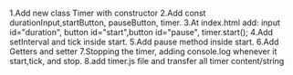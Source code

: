 1.Add new class Timer with constructor
2.Add const durationInput,startButton, pauseButton, timer. 
3.At index.html add: input id="duration", button id="start",button id="pause", timer.start();
4.Add setInterval and tick inside start. 
5.Add pause method inside start. 
6.Add Getters and setter
7.Stopping the timer, adding console.log whenever it start,tick, and stop.
8.add timer.js file and transfer all timer content/string

